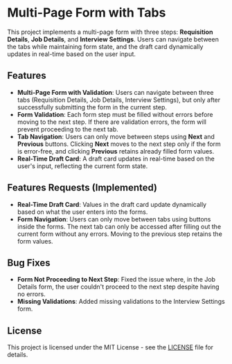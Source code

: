 
# Multi-Page Form with Tabs

This project implements a multi-page form with three steps: **Requisition Details**, **Job Details**, and **Interview Settings**. Users can navigate between the tabs while maintaining form state, and the draft card dynamically updates in real-time based on the user input.

## Features

- **Multi-Page Form with Validation**: Users can navigate between three tabs (Requisition Details, Job Details, Interview Settings), but only after successfully submitting the form in the current step.
- **Form Validation**: Each form step must be filled without errors before moving to the next step. If there are validation errors, the form will prevent proceeding to the next tab.
- **Tab Navigation**: Users can only move between steps using **Next** and **Previous** buttons. Clicking **Next** moves to the next step only if the form is error-free, and clicking **Previous** retains already filled form values.
- **Real-Time Draft Card**: A draft card updates in real-time based on the user's input, reflecting the current form state.

## Features Requests (Implemented)

- **Real-Time Draft Card**: Values in the draft card update dynamically based on what the user enters into the forms.
- **Form Navigation**: Users can only move between tabs using buttons inside the forms. The next tab can only be accessed after filling out the current form without any errors. Moving to the previous step retains the form values.

## Bug Fixes

- **Form Not Proceeding to Next Step**: Fixed the issue where, in the Job Details form, the user couldn't proceed to the next step despite having no errors.
- **Missing Validations**: Added missing validations to the Interview Settings form.


## License

This project is licensed under the MIT License - see the [LICENSE](LICENSE) file for details.
